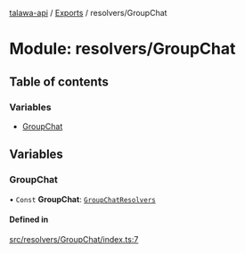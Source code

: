 [talawa-api](../README.md) / [Exports](../modules.md) / resolvers/GroupChat

# Module: resolvers/GroupChat

## Table of contents

### Variables

- [GroupChat](resolvers_GroupChat.md#groupchat)

## Variables

### GroupChat

• `Const` **GroupChat**: [`GroupChatResolvers`](types_generatedGraphQLTypes.md#groupchatresolvers)

#### Defined in

[src/resolvers/GroupChat/index.ts:7](https://github.com/PalisadoesFoundation/talawa-api/blob/d38198a/src/resolvers/GroupChat/index.ts#L7)
